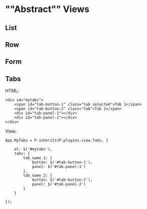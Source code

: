 # ""Abstract"" Views

## List

## Row

## Form

## Tabs

HTML:

	<div id="mytabs">
		<span id="tab-button-1" class="tab selected">Tab 1</span>
		<span id="tab-button-2" class="tab">Tab 2</span>
		<div id="tab-panel-1"></div>
		<div id="tab-panel-2"></div>
	</div>

View:

	App.MyTabs = P.inherits(P.plugins.view.Tabs, {
	
    	el: $('#mytabs'),
	    tabs: {
    	    tab_name_1: {
        	    button: $('#tab-button-1'),
            	panel: $('#tab-panel-1')
	        },
    	    tab_name_2: {
        	    button: $('#tab-button-2'),
            	panel: $('#tab-panel-2')
	        }
		}

	});



